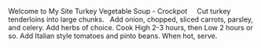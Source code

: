 Welcome to My Site
Turkey Vegetable Soup - Crockpot
 
 
Cut turkey tenderloins into large chunks.  
Add onion, chopped, sliced carrots, parsley, and celery. 
Add herbs of choice.
Cook High 2-3 hours, then Low 2 hours or so. 
Add Italian style tomatoes and pinto beans. 
When hot, serve.

